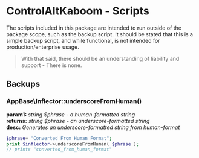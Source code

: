 # ControlAltKaboom - Scripts

The scripts included in this package are intended to run outside of the package scope, such as the backup script. It should be stated that this is a simple backup script, and while functional, is not intended for production/enterprise usage.

> With that said, there should be an understanding of liability and support - There is none.

## Backups

### AppBase\Inflector::underscoreFromHuman()
**param1:** *string $phrase - a human-formatted string*  
**returns:** *string $phrase - an underscore-formatted string*  
**desc:** *Generates an underscore-formatted string from human-format*  
```php
$phrase= "Converted From Human Format";
print $inflector->underscoreFromHuman( $phrase );
// prints "converted_from_human_format"
```


